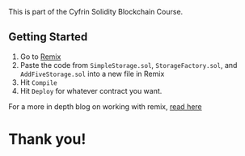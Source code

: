 This is part of the Cyfrin Solidity Blockchain Course.

## Getting Started

1. Go to [Remix](https://remix.ethereum.org/)
2. Paste the code from `SimpleStorage.sol`, `StorageFactory.sol`, and `AddFiveStorage.sol` into a new file in Remix
3. Hit `Compile` 
4. Hit `Deploy` for whatever contract you want. 

For a more in depth blog on working with remix, [read here](https://docs.chain.link/docs/deploy-your-first-contract/)

# Thank you!
 
 
 
 
